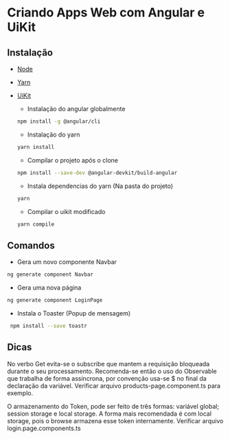# Criando Apps Web com Angular e UiKit
## Instalação
- [Node](https://nodejs.org/en/)
- [Yarn](https://classic.yarnpkg.com/pt-BR/)
- [UiKit](https://getuikit.com/)

  - Instalação do angular globalmente
  ```sh
  npm install -g @angular/cli
  ```
  - Instalação do yarn
  ```sh
  yarn install
  ```
  - Compilar o projeto após o clone
  ```sh
  npm install --save-dev @angular-devkit/build-angular
  ``` 
  - Instala dependencias do yarn (Na pasta do projeto)
  ```sh  
  yarn
  ```
  - Compilar o uikit modificado
  ```sh  
  yarn compile
  ```
  
  
## Comandos
 - Gera um novo componente Navbar
  ```sh
  ng generate component Navbar
  ``` 
 - Gera uma nova página
 ```sh
 ng generate component LoginPage
 ```
 - Instala o Toaster (Popup de mensagem) 
 ```sh
  npm install --save toastr
  ```
  
## Dicas
No verbo Get evita-se o subscribe que mantem a requisição bloqueada durante o seu processamento. Recomenda-se então o uso do Observable que trabalha de forma assincrona, por convenção usa-se $ no final da declaração da variável. Verificar arquivo products-page.component.ts para exemplo.

O armazenamento do Token, pode ser feito de três formas: variável global; session storage e local storage. A forma mais recomendada é com local storage, pois o browse armazena esse token internamente. Verificar arquivo login.page.components.ts

